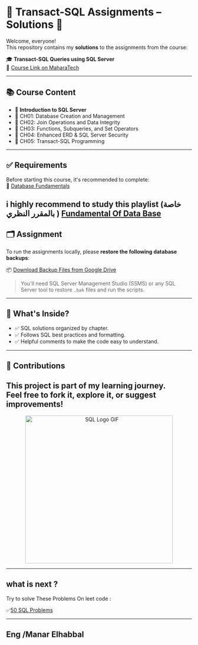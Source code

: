 # 🧠 Transact-SQL Assignments – Solutions 💾

Welcome, everyone!  
This repository contains my **solutions** to the assignments from the course:

🎓 **Transact-SQL Queries using SQL Server**  
🔗 [Course Link on MaharaTech](https://maharatech.gov.eg/course/view.php?id=2288)

---

## 📚 Course Content

- 🔹 **Introduction to SQL Server**
- 🔹 CH01: Database Creation and Management 
- 🔹 CH02: Join Operations and Data Integrity 
- 🔹 CH03: Functions, Subqueries, and Set Operators 
- 🔹 CH04: Enhanced ERD & SQL Server Security 
- 🔹 CH05: Transact-SQL Programming 

---

## ✅ Requirements

Before starting this course, it's recommended to complete:  
📘 [Database Fundamentals](https://maharatech.gov.eg/course/view.php?id=740)

i highly recommend to study this playlist (خاصة بالمقرر النظري )
[Fundamental Of Data Base](https://www.youtube.com/playlist?list=PL37D52B7714788190)
---

## 🗂️ Assignment 

To run the assignments locally, please **restore the following database backups**:

📦 [Download Backup Files from Google Drive](https://drive.google.com/drive/folders/1WvEmG6Lw78_xmxEgjm7QU1eOpqe3rDfj?usp=drive_link)

> You'll need SQL Server Management Studio (SSMS) or any SQL Server tool to restore `.bak` files and run the scripts.

---

## 🚀 What's Inside?

- ✅ SQL solutions organized by chapter.
- ✅ Follows SQL best practices and formatting.
- ✅ Helpful comments to make the code easy to understand.

---

## 🤝 Contributions

This project is part of my learning journey.  
Feel free to fork it, explore it, or suggest improvements!
---
<p align="center">
  <img src="https://media.giphy.com/media/SWoSkN6DxTszqIKEqv/giphy.gif" width="400" alt="SQL Logo GIF">
</p>

---
## what is next ?
Try to solve These Problems On leet code :

✅[50 SQL Problems](https://leetcode.com/studyplan/top-sql-50/)

---
Eng /Manar Elhabbal
---
